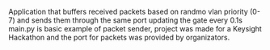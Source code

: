 Application that buffers received packets based on randmo vlan priority (0-7) and sends them through the same port updating the gate every 0.1s
main.py is basic example of packet sender, project was made for a Keysight Hackathon and the port for packets was provided by organizators.
